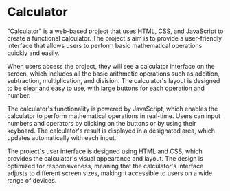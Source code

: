 # Calculator
"Calculator" is a web-based project that uses HTML, CSS, and JavaScript to create a functional calculator. The project's aim is to provide a user-friendly interface that allows users to perform basic mathematical operations quickly and easily.

When users access the project, they will see a calculator interface on the screen, which includes all the basic arithmetic operations such as addition, subtraction, multiplication, and division. The calculator's layout is designed to be clear and easy to use, with large buttons for each operation and number.

The calculator's functionality is powered by JavaScript, which enables the calculator to perform mathematical operations in real-time. Users can input numbers and operators by clicking on the buttons or by using their keyboard. The calculator's result is displayed in a designated area, which updates automatically with each input.

The project's user interface is designed using HTML and CSS, which provides the calculator's visual appearance and layout. The design is optimized for responsiveness, meaning that the calculator's interface adjusts to different screen sizes, making it accessible to users on a wide range of devices.
